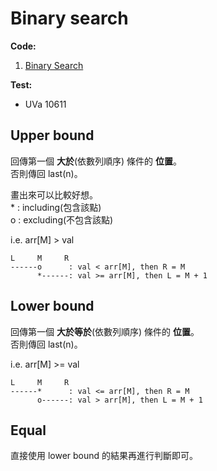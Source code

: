 # Binary search

**Code:**  
1. [Binary Search](binary_search.cpp)

**Test:**  
* UVa 10611

## Upper bound

回傳第一個 **大於**(依數列順序) 條件的 **位置**。  
否則傳回 last(n)。

畫出來可以比較好想。  
\* : including(包含該點)  
o : excluding(不包含該點)

i.e. arr[M] > val
```
L     M     R  
------o      : val < arr[M], then R = M
      *------: val >= arr[M], then L = M + 1
```

## Lower bound

回傳第一個 **大於等於**(依數列順序) 條件的 **位置**。  
否則傳回 last(n)。

i.e. arr[M] >= val
```
L     M     R  
------*      : val <= arr[M], then R = M
      o------: val > arr[M], then L = M + 1
```

## Equal

直接使用 lower bound 的結果再進行判斷即可。
